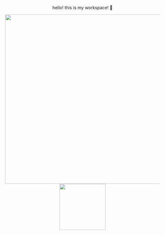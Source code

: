 
<div  id="header" align="center">
  <p> hello! this is my workspace! 🫗</p>
<img src="https://i.giphy.com/media/pd2dAVkc40gar0UI1o/giphy.webp" width="550"/>
  </div>
  
  
<div  id="header" align="center">
  
<img src="https://img.shields.io/static/v1?label=%3Cwelcome%3E&message=%3Conboard!%3E&color=%3Corange%3E" width="150"/>
  </div>
  




 
 


<!--
**timcrocodile/timcrocodile** is a ✨ _special_ ✨ repository because its `README.md` (this file) appears on your GitHub profile.

Here are some ideas to get you started:

### Hi there 👋

- 🔭 I’m currently working on ...
- 🌱 I’m currently learning ...
- 👯 I’m looking to collaborate on ...
- 🤔 I’m looking for help with ...
- 💬 Ask me about ...
- 📫 How to reach me: ...
- 😄 Pronouns: ...
- ⚡ Fun fact: ...
-->
